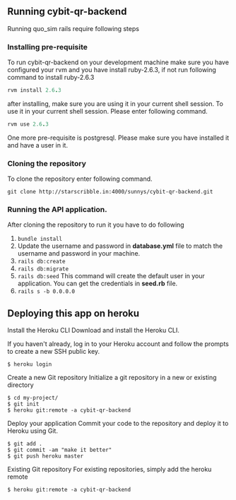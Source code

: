 ## Running cybit-qr-backend

Running quo_sim rails require following steps

### Installing pre-requisite

To run cybit-qr-backend on your development machine make sure you have configured your rvm and you have install ruby-2.6.3, if not run following command to install ruby-2.6.3
```ruby
rvm install 2.6.3
```

after installing, make sure you are using it in your current shell session. To use it in your current shell session. Please enter following command.
```ruby
rvm use 2.6.3
```
One more pre-requisite is postgresql. Please make sure you have installed it and have a user in it.

### Cloning the repository
To clone the repository enter following command.
```
git clone http://starscribble.in:4000/sunnys/cybit-qr-backend.git
```

### Running the  API application.
After cloning the repository to run it you have to do following
1. ```bundle install```
2. Update the username and password in **database.yml** file to match the username and password in your machine.
3. ``` rails db:create ```
4. ``` rails db:migrate ```
5. ``` rails db:seed ``` This command will create the default user in your application. You can get the credentials in **seed.rb** file.
6. ``` rails s -b 0.0.0.0 ```

## Deploying this app on heroku

Install the Heroku CLI
Download and install the Heroku CLI.

If you haven't already, log in to your Heroku account and follow the prompts to create a new SSH public key.

```$ heroku login```

Create a new Git repository
Initialize a git repository in a new or existing directory

  ```
  $ cd my-project/
  $ git init
  $ heroku git:remote -a cybit-qr-backend
  ```

Deploy your application
Commit your code to the repository and deploy it to Heroku using Git.

  ```
  $ git add .
  $ git commit -am "make it better"
  $ git push heroku master
  ```

Existing Git repository
For existing repositories, simply add the heroku remote

  ```$ heroku git:remote -a cybit-qr-backend```